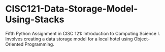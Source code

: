 # CISC121-Data-Storage-Model-Using-Stacks
Fifth Python Assignment in CISC 121: Introduction to Computing Science I. Involves creating a data storage model for a local hotel using Object-Oriented Programming.
